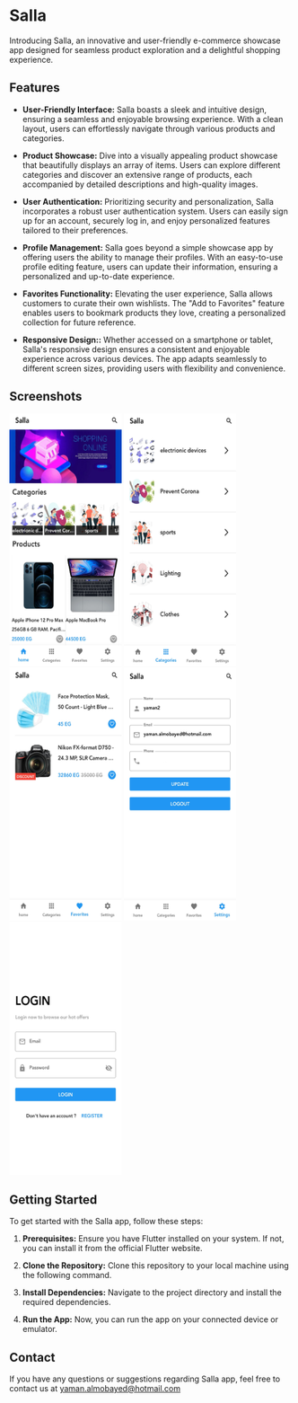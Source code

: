 # Salla

Introducing Salla, an innovative and user-friendly e-commerce showcase app designed for seamless product exploration and a delightful shopping experience.

## Features

- **User-Friendly Interface:** Salla boasts a sleek and intuitive design, ensuring a seamless and enjoyable browsing experience. With a clean layout, users can effortlessly navigate through various products and categories.

- **Product Showcase:** Dive into a visually appealing product showcase that beautifully displays an array of items. Users can explore different categories and discover an extensive range of products, each accompanied by detailed descriptions and high-quality images.

- **User Authentication:** Prioritizing security and personalization, Salla incorporates a robust user authentication system. Users can easily sign up for an account, securely log in, and enjoy personalized features tailored to their preferences.

- **Profile Management:** Salla goes beyond a simple showcase app by offering users the ability to manage their profiles. With an easy-to-use profile editing feature, users can update their information, ensuring a personalized and up-to-date experience.

- **Favorites Functionality:** Elevating the user experience, Salla allows customers to curate their own wishlists. The "Add to Favorites" feature enables users to bookmark products they love, creating a personalized collection for future reference.

- **Responsive Design::** Whether accessed on a smartphone or tablet, Salla's responsive design ensures a consistent and enjoyable experience across various devices. The app adapts seamlessly to different screen sizes, providing users with flexibility and convenience.

## Screenshots

<img src="./screenshots/1.jpg" width="200" height="450"> <img src="./screenshots/2.jpg" width="200" height="450"> <img src="./screenshots/3.jpg" width="200" height="450" >
<img src="./screenshots/4.jpg" width="200" height="450" > <img src="./screenshots/5.jpg" width="200" height="450">

## Getting Started

To get started with the Salla app, follow these steps:

1. **Prerequisites:** Ensure you have Flutter installed on your system. If not, you can install it from the official Flutter website.

2. **Clone the Repository:** Clone this repository to your local machine using the following command.

3. **Install Dependencies:** Navigate to the project directory and install the required dependencies.

4. **Run the App:** Now, you can run the app on your connected device or emulator.

## Contact

If you have any questions or suggestions regarding Salla app, feel free to contact us at yaman.almobayed@hotmail.com
